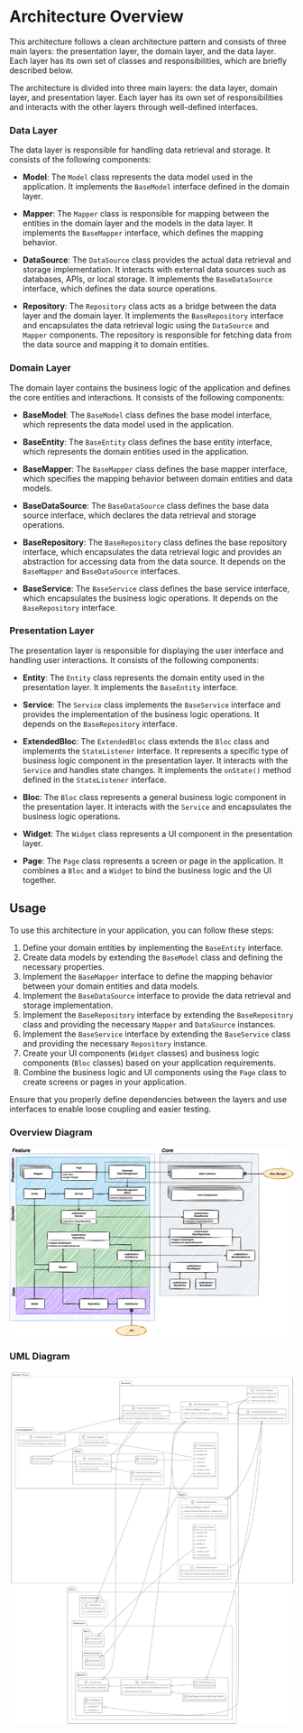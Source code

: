 # Architecture Overview

This architecture follows a clean architecture pattern and consists of three main layers: the presentation layer, the domain layer, and the data layer. Each layer has its own set of classes and responsibilities, which are briefly described below.

The architecture is divided into three main layers: the data layer, domain layer, and presentation layer. Each layer has its own set of responsibilities and interacts with the other layers through well-defined interfaces.

### Data Layer

The data layer is responsible for handling data retrieval and storage. It consists of the following components:

- **Model**: The `Model` class represents the data model used in the application. It implements the `BaseModel` interface defined in the domain layer.

- **Mapper**: The `Mapper` class is responsible for mapping between the entities in the domain layer and the models in the data layer. It implements the `BaseMapper` interface, which defines the mapping behavior.

- **DataSource**: The `DataSource` class provides the actual data retrieval and storage implementation. It interacts with external data sources such as databases, APIs, or local storage. It implements the `BaseDataSource` interface, which defines the data source operations.

- **Repository**: The `Repository` class acts as a bridge between the data layer and the domain layer. It implements the `BaseRepository` interface and encapsulates the data retrieval logic using the `DataSource` and `Mapper` components. The repository is responsible for fetching data from the data source and mapping it to domain entities.

### Domain Layer

The domain layer contains the business logic of the application and defines the core entities and interactions. It consists of the following components:

- **BaseModel**: The `BaseModel` class defines the base model interface, which represents the data model used in the application.

- **BaseEntity**: The `BaseEntity` class defines the base entity interface, which represents the domain entities used in the application.

- **BaseMapper**: The `BaseMapper` class defines the base mapper interface, which specifies the mapping behavior between domain entities and data models.

- **BaseDataSource**: The `BaseDataSource` class defines the base data source interface, which declares the data retrieval and storage operations.

- **BaseRepository**: The `BaseRepository` class defines the base repository interface, which encapsulates the data retrieval logic and provides an abstraction for accessing data from the data source. It depends on the `BaseMapper` and `BaseDataSource` interfaces.

- **BaseService**: The `BaseService` class defines the base service interface, which encapsulates the business logic operations. It depends on the `BaseRepository` interface.

### Presentation Layer

The presentation layer is responsible for displaying the user interface and handling user interactions. It consists of the following components:

- **Entity**: The `Entity` class represents the domain entity used in the presentation layer. It implements the `BaseEntity` interface.

- **Service**: The `Service` class implements the `BaseService` interface and provides the implementation of the business logic operations. It depends on the `BaseRepository` interface.

- **ExtendedBloc**: The `ExtendedBloc` class extends the `Bloc` class and implements the `StateListener` interface. It represents a specific type of business logic component in the presentation layer. It interacts with the `Service` and handles state changes. It implements the `onState()` method defined in the `StateListener` interface.

- **Bloc**: The `Bloc` class represents a general business logic component in the presentation layer. It interacts with the `Service` and encapsulates the business logic operations.

- **Widget**: The `Widget` class represents a UI component in the presentation layer.

- **Page**: The `Page` class represents a screen or page in the application. It combines a `Bloc` and a `Widget` to bind the business logic and the UI together.

## Usage

To use this architecture in your application, you can follow these steps:

1. Define your domain entities by implementing the `BaseEntity` interface.
2. Create data models by extending the `BaseModel` class and defining the necessary properties.
3. Implement the `BaseMapper` interface to define the mapping behavior between your domain entities and data models.
4. Implement the `BaseDataSource` interface to provide the data retrieval and storage implementation.
5. Implement the `BaseRepository` interface by extending the `BaseRepository` class and providing the necessary `Mapper` and `DataSource` instances.
6. Implement the `BaseService` interface by extending the `BaseService` class and providing the necessary `Repository` instance.
7. Create your UI components (`Widget` classes) and business logic components (`Bloc` classes) based on your application requirements.
8. Combine the business logic and UI components using the `Page` class to create screens or pages in your application.

Ensure that you properly define dependencies between the layers and use interfaces to enable loose coupling and easier testing.

### Overview Diagram

![Architecture](architecture.drawio.png)

### UML Diagram

![Diagram](diagram.png)
